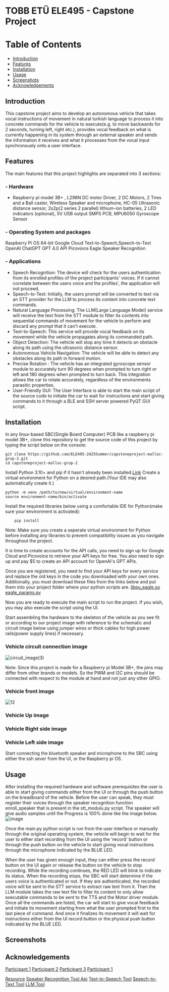 # TOBB ETÜ ELE495 - Capstone Project

# Table of Contents
- [Introduction](#introduction)
- [Features](#features)
- [Installation](#installation)
- [Usage](#usage)
- [Screenshots](#screenshots)
- [Acknowledgements](#acknowledgements)

## Introduction
This capstone project aims to develop an autonomous vehicle that takes vocal instructions of movement in natural turkish language to process it into concrete commands for the vehicle to execute(e.g. to move backwards for 2 seconds, turning left, right etc.), provides vocal feedback on what is currently happening in its system through an external speaker and sends the information it receives and what it processes from the vocal input synchronously onto a user interface.


## Features
The main features that this project highlights are separated into 3 sections:

### - Hardware
 * Raspberry pi model 3B+ , L298N DC motor Driver, 2 DC Motors, 2 Tires and a Ball caster,  Wireless Speaker and microphone, HC-05 Ultrasonic distance sensor, 2s2p(2 series 2 parallel) lithium-ion batteries, 2 LED indicators (optional), 5V USB output SMPS PCB, MPU6050 Gyroscope Sensor
### - Operating System and packages 
Raspberry Pi OS 64-bit
Google Cloud Text-to-Speech,Speech-to-Text
OpenAI ChatGPT GPT 4.0 API
Picovoice Eagle Speaker Recognition

### - Applications 
- Speech Recognition: The device will check for the users authentication from its enrolled profiles of the project participants' voices. If it cannot correlate between the users voice and the profiles', the application will not proceed.
- Speech-to-Text: Initially, the users prompt will be converted to text via an STT provider for the LLM to process its content into concrete text commands. 
- Natural Language Processing: The LLM(Large Language Model) service will receive the text from the STT module to filter its contents into sequential commands of movement for the vehicle to perform and discard any prompt that it can't execute.
- Text-to-Speech: This service will provide vocal feedback on its movement while the vehicle propagates along its commanded path.
- Object Detection: The vehicle will stop any time it detects an obstacle along its path using the ultrasonic distance sensor.
- Autonomous Vehicle Navigation: The vehicle will be able to detect any obstacles along its path in forward motion.
- Precise Rotation : The vehicle has an integrated gyroscope sensor module to accurately turn 90 degrees when prompted to turn right or left and 180 degrees when prompted to turn back. This integration allows the car to rotate accurately, regardless of the environments parasitic properties.
- User-Friendly GUI: The User Interface is able to start the main script of the source code to initiate the car to wait for instructions and start giving commands to it through a BLE and SSH server powered PyQT GUI script.

## Installation
In any linux-based SBC(Single Board Computer) PCB like a raspberry pi model 3B+, clone this repository to get the source code of this project by typing the script below on the console:

    git clone https://github.com/ELE495-2425Summer/capstoneproject-malloc-grup-2.git
    cd capstoneproject-malloc-grup-2

Install Python 3.10+ and pip if it hasn't already been installed.[Link](https://www.python.org/downloads/)
Create a virtual environment for Python on a desired path.(Your IDE may also automatically create it.)

    python -m venv /path/to/new/virtual/environment-name
    source environment-name/bin/activate
Install the required libraries below using a comfortable IDE for Python(make sure your environment is activated):

        pip install 
        
Note: Make sure you create a seperate virtual environment for Python before installing any libraries to prevent compatibility issues as you navigate throughout the project.

It is time to create accounts for the API calls, you need to sign up for Google Cloud and Picovoice to retrieve your API keys for free. You also need to sign up and pay $5 to create an API account for OpenAI's GPT APIs.

Once you are registered, you need to find your API keys for every service and replace the old keys in the code you downloaded with your own ones. Additionally, you must download these files from the links below and put them into your project folder where your python scripts are.
[libpv_eagle.so](https://github.com/Picovoice/eagle/blob/main/lib/raspberry-pi/cortex-a53/libpv_eagle.so)
[eagle_params.pv](https://github.com/Picovoice/eagle/blob/main/lib/common/eagle_params.pv)

Now you are ready to execute the main script to run the project. If you wish, you may also execute the script using the UI.

Start assembling the hardware to the skeleton of the vehicle as you see fit or according to our project image with reference to the schematic and circuit image below using jumper wires or thick cables for high power rails(power supply lines) if necessary.

### Vehicle circuit connection image
![circuit_image(3)](https://github.com/user-attachments/assets/4b4c551f-59c6-4e67-812f-e6afe0ad7d74)


Note: Since this project is made for a Raspberry pi Model 3B+, the pins may differ from other brands or models. So the PWM and I2C pins should be connected with respect to the module at hand and not just any other GPIO.


### Vehicle front image
![12](https://github.com/user-attachments/assets/c63f1b86-19df-489d-88c7-1f3509bc16dc)

### Vehicle Up image

### Vehicle Right side image

### Vehicle Left side image


Start connecting the bluetooth speaker and microphone to the SBC using either the ssh sever from the UI, or the Raspberry pi OS.


## Usage
After installing the required hardware and software prerequisites the user is able to start giving commands either from the UI or through the push button on the breadboard of the vehicle. Before the user can speak, they must register their voices through the speaker recognition function enroll_speaker that is present in the stt_modulu.py script. The speaker will give audio samples until the Progress is 100% done like the image below.
![image](https://github.com/user-attachments/assets/59d34c87-1efb-482d-90a1-c2d8eeea8281)


Once the main.py python script is run from the user interface or manually through the original operating system, the vehicle will begin to wait for the user to either start recording from the UI using the 'record' button or through the push button on the vehicle to start giving vocal instructions through the microphone indicated by the BLUE LED.

When the user has given enough input, they can either press the record button on the UI again or release the button on the vehicle to stop recording. While the recording continues, the RED LED will blink to indicate its status. When the recording stops, the SBC will start determine if the users voice is authenticated or not. If they are authenticated, the recorded voice will be sent to the STT service to extract raw text from it. Then the LLM module takes the raw text file to filter its content to only allow executable commands to be sent to the TTS and the Motor driver module. Once all the commands are listed, the car will start to give vocal feedback and initiate its movement starting from what the user prompted first to the last piece of command. And once it finalizes its movement it will wait for instructions either from the UI record button or the physical push button indicated by the BLUE LED.

## Screenshots


## Acknowledgements

[Participant 1](https://github.com/emiirkaya)
[Participant 2](https://github.com/mfurkanozdem)
[Participant 3](https://github.com/SEFIK5545)
[Participant 1](https://github.com/user1)

[Resource](https://www.raspberrypi.org/)
[Speaker Recognition Tool Api](https://picovoice.ai/docs/eagle)
[Text-to-Speech Tool](https://cloud.google.com/text-to-speech/docs)
[Speech-to-Text Tool](https://cloud.google.com/speech-to-text/docs/)
[LLM Tool](https://platform.openai.com/docs/api-reference/introduction)
